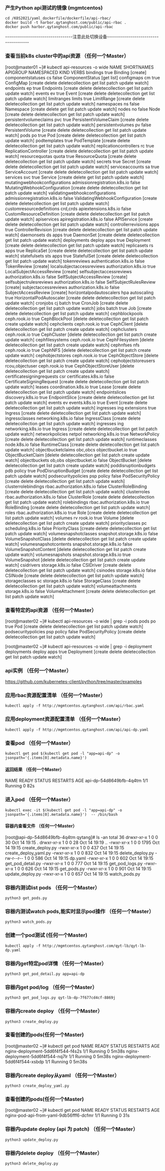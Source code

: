 ### 产生Python api测试的镜像 (mgmtcentos)
```shell script
cd /K8S2021/yaml_dockerfile/dockerfile/api-rbac/
docker build -t harbor.qytanghost.com/public/api-rbac .
docker push harbor.qytanghost.com/public/api-rbac

```

----------------------------------注意此处切换设备--------------------------------------

### 查看当前k8s cluster中的api资源 （任何一个Master）
[root@master01 ~]# kubectl api-resources -o wide
NAME                              SHORTNAMES        APIGROUP                       NAMESPACED   KIND                             VERBS
bindings                                                                           true         Binding                          [create]
componentstatuses                 cs                                               false        ComponentStatus                  [get list]
configmaps                        cm                                               true         ConfigMap                        [create delete deletecollection get list patch update watch]
endpoints                         ep                                               true         Endpoints                        [create delete deletecollection get list patch update watch]
events                            ev                                               true         Event                            [create delete deletecollection get list patch update watch]
limitranges                       limits                                           true         LimitRange                       [create delete deletecollection get list patch update watch]
namespaces                        ns                                               false        Namespace                        [create delete get list patch update watch]
nodes                             no                                               false        Node                             [create delete deletecollection get list patch update watch]
persistentvolumeclaims            pvc                                              true         PersistentVolumeClaim            [create delete deletecollection get list patch update watch]
persistentvolumes                 pv                                               false        PersistentVolume                 [create delete deletecollection get list patch update watch]
pods                              po                                               true         Pod                              [create delete deletecollection get list patch update watch]
podtemplates                                                                       true         PodTemplate                      [create delete deletecollection get list patch update watch]
replicationcontrollers            rc                                               true         ReplicationController            [create delete deletecollection get list patch update watch]
resourcequotas                    quota                                            true         ResourceQuota                    [create delete deletecollection get list patch update watch]
secrets                                                                            true         Secret                           [create delete deletecollection get list patch update watch]
serviceaccounts                   sa                                               true         ServiceAccount                   [create delete deletecollection get list patch update watch]
services                          svc                                              true         Service                          [create delete get list patch update watch]
mutatingwebhookconfigurations                       admissionregistration.k8s.io   false        MutatingWebhookConfiguration     [create delete deletecollection get list patch update watch]
validatingwebhookconfigurations                     admissionregistration.k8s.io   false        ValidatingWebhookConfiguration   [create delete deletecollection get list patch update watch]
customresourcedefinitions         crd,crds          apiextensions.k8s.io           false        CustomResourceDefinition         [create delete deletecollection get list patch update watch]
apiservices                                         apiregistration.k8s.io         false        APIService                       [create delete deletecollection get list patch update watch]
controllerrevisions                                 apps                           true         ControllerRevision               [create delete deletecollection get list patch update watch]
daemonsets                        ds                apps                           true         DaemonSet                        [create delete deletecollection get list patch update watch]
deployments                       deploy            apps                           true         Deployment                       [create delete deletecollection get list patch update watch]
replicasets                       rs                apps                           true         ReplicaSet                       [create delete deletecollection get list patch update watch]
statefulsets                      sts               apps                           true         StatefulSet                      [create delete deletecollection get list patch update watch]
tokenreviews                                        authentication.k8s.io          false        TokenReview                      [create]
localsubjectaccessreviews                           authorization.k8s.io           true         LocalSubjectAccessReview         [create]
selfsubjectaccessreviews                            authorization.k8s.io           false        SelfSubjectAccessReview          [create]
selfsubjectrulesreviews                             authorization.k8s.io           false        SelfSubjectRulesReview           [create]
subjectaccessreviews                                authorization.k8s.io           false        SubjectAccessReview              [create]
horizontalpodautoscalers          hpa               autoscaling                    true         HorizontalPodAutoscaler          [create delete deletecollection get list patch update watch]
cronjobs                          cj                batch                          true         CronJob                          [create delete deletecollection get list patch update watch]
jobs                                                batch                          true         Job                              [create delete deletecollection get list patch update watch]
cephblockpools                                      ceph.rook.io                   true         CephBlockPool                    [delete deletecollection get list patch create update watch]
cephclients                                         ceph.rook.io                   true         CephClient                       [delete deletecollection get list patch create update watch]
cephclusters                                        ceph.rook.io                   true         CephCluster                      [delete deletecollection get list patch create update watch]
cephfilesystems                                     ceph.rook.io                   true         CephFilesystem                   [delete deletecollection get list patch create update watch]
cephnfses                         nfs               ceph.rook.io                   true         CephNFS                          [delete deletecollection get list patch create update watch]
cephobjectstores                                    ceph.rook.io                   true         CephObjectStore                  [delete deletecollection get list patch create update watch]
cephobjectstoreusers              rcou,objectuser   ceph.rook.io                   true         CephObjectStoreUser              [delete deletecollection get list patch create update watch]
certificatesigningrequests        csr               certificates.k8s.io            false        CertificateSigningRequest        [create delete deletecollection get list patch update watch]
leases                                              coordination.k8s.io            true         Lease                            [create delete deletecollection get list patch update watch]
endpointslices                                      discovery.k8s.io               true         EndpointSlice                    [create delete deletecollection get list patch update watch]
events                            ev                events.k8s.io                  true         Event                            [create delete deletecollection get list patch update watch]
ingresses                         ing               extensions                     true         Ingress                          [create delete deletecollection get list patch update watch]
ingressclasses                                      networking.k8s.io              false        IngressClass                     [create delete deletecollection get list patch update watch]
ingresses                         ing               networking.k8s.io              true         Ingress                          [create delete deletecollection get list patch update watch]
networkpolicies                   netpol            networking.k8s.io              true         NetworkPolicy                    [create delete deletecollection get list patch update watch]
runtimeclasses                                      node.k8s.io                    false        RuntimeClass                     [create delete deletecollection get list patch update watch]
objectbucketclaims                obc,obcs          objectbucket.io                true         ObjectBucketClaim                [delete deletecollection get list patch create update watch]
objectbuckets                     ob,obs            objectbucket.io                false        ObjectBucket                     [delete deletecollection get list patch create update watch]
poddisruptionbudgets              pdb               policy                         true         PodDisruptionBudget              [create delete deletecollection get list patch update watch]
podsecuritypolicies               psp               policy                         false        PodSecurityPolicy                [create delete deletecollection get list patch update watch]
clusterrolebindings                                 rbac.authorization.k8s.io      false        ClusterRoleBinding               [create delete deletecollection get list patch update watch]
clusterroles                                        rbac.authorization.k8s.io      false        ClusterRole                      [create delete deletecollection get list patch update watch]
rolebindings                                        rbac.authorization.k8s.io      true         RoleBinding                      [create delete deletecollection get list patch update watch]
roles                                               rbac.authorization.k8s.io      true         Role                             [create delete deletecollection get list patch update watch]
volumes                           rv                rook.io                        true         Volume                           [delete deletecollection get list patch create update watch]
priorityclasses                   pc                scheduling.k8s.io              false        PriorityClass                    [create delete deletecollection get list patch update watch]
volumesnapshotclasses                               snapshot.storage.k8s.io        false        VolumeSnapshotClass              [delete deletecollection get list patch create update watch]
volumesnapshotcontents                              snapshot.storage.k8s.io        false        VolumeSnapshotContent            [delete deletecollection get list patch create update watch]
volumesnapshots                                     snapshot.storage.k8s.io        true         VolumeSnapshot                   [delete deletecollection get list patch create update watch]
csidrivers                                          storage.k8s.io                 false        CSIDriver                        [create delete deletecollection get list patch update watch]
csinodes                                            storage.k8s.io                 false        CSINode                          [create delete deletecollection get list patch update watch]
storageclasses                    sc                storage.k8s.io                 false        StorageClass                     [create delete deletecollection get list patch update watch]
volumeattachments                                   storage.k8s.io                 false        VolumeAttachment                 [create delete deletecollection get list patch update watch]

### 查看特定的api资源 （任何一个Master）
[root@master02 ~]# kubectl api-resources -o wide | grep -i pods
pods                              po                                               true         Pod                              [create delete deletecollection get list patch update watch]
podsecuritypolicies               psp               policy                         false        PodSecurityPolicy                [create delete deletecollection get list patch update watch]

[root@master02 ~]# kubectl api-resources -o wide | grep -i deployment
deployments                       deploy            apps                           true         Deployment                       [create delete deletecollection get list patch update watch]

### api实例 （任何一个Master）
https://github.com/kubernetes-client/python/tree/master/examples

### 应用rbac资源配置清单 （任何一个Master）
```shell script
kubectl apply -f http://mgmtcentos.qytanghost.com/api/rbac.yaml

```

### 应用deployment资源配置清单 （任何一个Master）
```shell script
kubectl apply -f http://mgmtcentos.qytanghost.com/api/api-dp.yaml

```

### 查看pod （任何一个Master）
```shell script
kubectl get pod $(kubectl get pod -l "app=api-dp" -o jsonpath='{.items[0].metadata.name}')

```

#### 返回结果 （任何一个Master）
NAME                      READY   STATUS    RESTARTS   AGE
api-dp-54d8649bfb-4q4tm   1/1     Running   0          82s

### 进入pod （任何一个Master）
```shell script
kubectl exec -it $(kubectl get pod -l "app=api-dp" -o jsonpath='{.items[0].metadata.name}')  -- /bin/bash

```

#### 容器内查看文件 （任何一个Master）
[root@api-dp-54d8649bfb-4q4tm qytang]# ls -an
total 36
drwxr-xr-x 1 0 0   30 Oct 14 19:15 .
drwxr-xr-x 1 0 0   28 Oct 14 19:19 ..
-rwxr-xr-x 1 0 0 1795 Oct 14 19:15 create_deploy.py
-rwxr-xr-x 1 0 0  437 Oct 14 19:15 create_deploy_yaml.py
-rwxr-xr-x 1 0 0  832 Oct 14 19:15 delete_deploy.py
-rw-r--r-- 1 0 0  586 Oct 14 19:15 dp.yaml
-rwxr-xr-x 1 0 0  602 Oct 14 19:15 get_pod_detail.py
-rwxr-xr-x 1 0 0  777 Oct 14 19:15 get_pod_logs.py
-rwxr-xr-x 1 0 0  626 Oct 14 19:15 get_pods.py
-rwxr-xr-x 1 0 0  901 Oct 14 19:15 update_deploy.py
-rwxr-xr-x 1 0 0  657 Oct 14 19:15 watch_pods.py

### 容器内测试list pods （任何一个Master）
```shell script
python3 get_pods.py 

```

### 容器内测试watch pods,能实时显示pod操作 （任何一个Master）
```shell script
python3 watch_pods.py 

```

### 创建一个pod测试 (任何一个Master)
```shell script
kubectl apply -f http://mgmtcentos.qytanghost.com/qyt-lb/qyt-lb-dp.yaml

```

### 容器内get特定pod详情 （任何一个Master）
```shell script
python3 get_pod_detail.py app=api-dp

```

### 容器内get pod/log （任何一个Master）
```shell script
python3 get_pod_logs.py qyt-lb-dp-7f677cd4cf-8869j

```

### 容器内create deploy （任何一个Master）
```shell script
python3 create_deploy.py 

```

### 查看创建的pods(任何一个Master)
[root@master02 ~]# kubectl get pod
NAME                                         READY   STATUS    RESTARTS   AGE
nginx-deployment-5dd6f4f544-f4s2s            1/1     Running   0          5m38s
nginx-deployment-5dd6f4f544-nq7lr            1/1     Running   0          5m38s
nginx-deployment-5dd6f4f544-xsbdp            1/1     Running   0          5m38s

### 容器内create deploy从yaml （任何一个Master）
```shell script
python3 create_deploy_yaml.py

```

### 查看创建的pods(任何一个Master)
[root@master02 ~]# kubectl get pod
NAME                                         READY   STATUS    RESTARTS   AGE
nginx-pod-api-from-yaml-9db56fff6-dcfmr      1/1     Running   0          31s

### 容器内update deploy (api 为 patch) （任何一个Master）
```shell script
python3 update_deploy.py 

```

### 容器内delete deploy （任何一个Master）
```shell script
python3 delete_deploy.py 

```